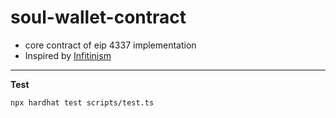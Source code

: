# soul-wallet-contract
+ core contract of eip 4337 implementation
+ Inspired by [Infitinism](https://github.com/eth-infinitism/account-abstraction)


----------

**Test**

```shell
npx hardhat test scripts/test.ts
```